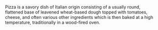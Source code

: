 Pizza is a savory dish of Italian origin consisting of a usually round, flattened base of leavened wheat-based dough topped with tomatoes, cheese, and often various other ingredients which is then baked at a high temperature, traditionally in a wood-fired oven.